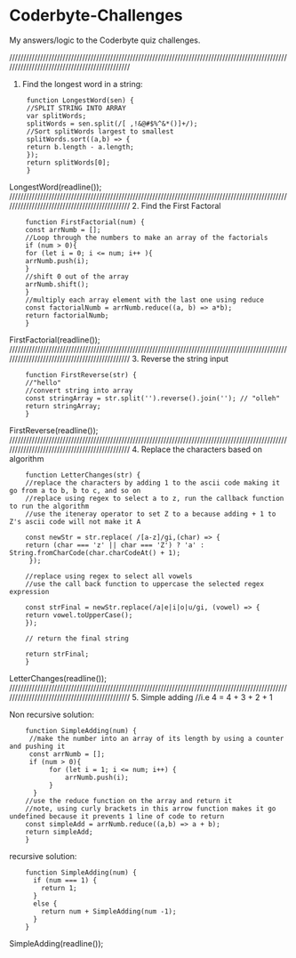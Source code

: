 # Coderbyte-Challenges
My answers/logic to the Coderbyte quiz challenges.


//////////////////////////////////////////////////////////////////////////////////////////////////////////////////////////////////////////////
1. Find the longest word in a string:

        function LongestWord(sen) { 
        //SPLIT STRING INTO ARRAY
        var splitWords;  
        splitWords = sen.split(/[ ,!&@#$%^&*()]+/);
        //Sort splitWords largest to smallest
        splitWords.sort((a,b) => {
        return b.length - a.length;
        });
        return splitWords[0];
        }

LongestWord(readline());
//////////////////////////////////////////////////////////////////////////////////////////////////////////////////////////////////////////////
2. Find the First Factoral
        
        function FirstFactorial(num) { 
        const arrNumb = [];
        //Loop through the numbers to make an array of the factorials
        if (num > 0){    
        for (let i = 0; i <= num; i++ ){   
        arrNumb.push(i);
        }
        //shift 0 out of the array
        arrNumb.shift();
        }
        //multiply each array element with the last one using reduce
        const factorialNumb = arrNumb.reduce((a, b) => a*b);
        return factorialNumb;      
        }

FirstFactorial(readline());
//////////////////////////////////////////////////////////////////////////////////////////////////////////////////////////////////////////////
3. Reverse the string input

        function FirstReverse(str) { 
        //"hello"
        //convert string into array
        const stringArray = str.split('').reverse().join(''); // "olleh"
        return stringArray; 
        }

FirstReverse(readline());
//////////////////////////////////////////////////////////////////////////////////////////////////////////////////////////////////////////////
4. Replace the characters based on algorithm

        function LetterChanges(str) { 
        //replace the characters by adding 1 to the ascii code making it go from a to b, b to c, and so on
        //replace using regex to select a to z, run the callback function to run the algorithm
        //use the iteneray operator to set Z to a because adding + 1 to Z's ascii code will not make it A

        const newStr = str.replace( /[a-z]/gi,(char) => { 
        return (char === 'z' || char === 'Z') ? 'a' : String.fromCharCode(char.charCodeAt() + 1); 
         });

        //replace using regex to select all vowels
        //use the call back function to uppercase the selected regex expression

        const strFinal = newStr.replace(/a|e|i|o|u/gi, (vowel) => { 
        return vowel.toUpperCase();
        });

        // return the final string

        return strFinal; 
        }

LetterChanges(readline());
//////////////////////////////////////////////////////////////////////////////////////////////////////////////////////////////////////////////
5. Simple adding //i.e  4 = 4 + 3 + 2 + 1

Non recursive solution:

        function SimpleAdding(num) { 
         //make the number into an array of its length by using a counter and pushing it
         const arrNumb = [];
         if (num > 0){
              for (let i = 1; i <= num; i++) {
                  arrNumb.push(i);
              }
          }
        //use the reduce function on the array and return it  
        //note, using curly brackets in this arrow function makes it go undefined because it prevents 1 line of code to return
        const simpleAdd = arrNumb.reduce((a,b) => a + b);
        return simpleAdd;      
        }

recursive solution:

        function SimpleAdding(num) { 
          if (num === 1) {
            return 1;
          }
          else {
            return num + SimpleAdding(num -1);
          }
        }

SimpleAdding(readline());
